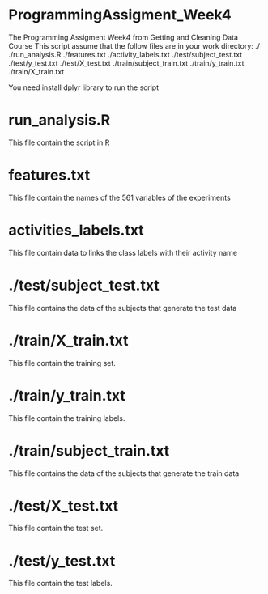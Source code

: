 # ProgrammingAssigment_Week4
The Programming Assigment Week4 from Getting and Cleaning Data Course
This script assume that the follow files are in your work directory:
./
./run_analysis.R
./features.txt
./activity_labels.txt
./test/subject_test.txt
./test/y_test.txt
./test/X_test.txt
./train/subject_train.txt
./train/y_train.txt
./train/X_train.txt

You need install dplyr library to run the script

# run_analysis.R
This file contain the script in R

# features.txt
This file contain the names of the 561 variables of the experiments

# activities_labels.txt
This file contain data to links the class labels with their activity name

# ./test/subject_test.txt
This file contains the data of the subjects that generate the test data 

# ./train/X_train.txt
This file contain the training set.

# ./train/y_train.txt
This file contain the training labels.

# ./train/subject_train.txt
This file contains the data of the subjects that generate the train data 

# ./test/X_test.txt
This file contain the test set.

# ./test/y_test.txt
This file contain the test labels.
